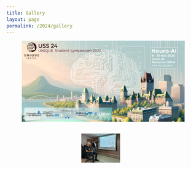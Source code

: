 ```yaml
---
title: Gallery
layout: page
permalink: /2024/gallery
---
```


<section class="hero is-primary">
  <div class="hero-body">
    <figure class="image is-5by2">
      <img src="/assets/img/USS2024/banner.png" alt="USS 2024">
    </figure>
  </div>
</section>

<div class="columns is-multiline">
  <div class="column is-one-third-desktop is-half-tablet">
    <div class="card">
        <div class="card-image">
            <figure class="image is-4by3">
              <img src="/assets/img/USS2024/1.jpg" alt="Image taken during a talk">
            </figure>
        </div>
    </div>
  </div>
  <div class="column is-one-third-desktop is-half-tablet">
    <div class="card">
        <div class="card-image">
            <figure class="image is-4by3">
              <img src="/assets/img/USS2024/2.jpg" alt="Image taken during the Neurotechnology session">
            </figure>
        </div>
    </div>
  </div>  
  <div class="column is-one-third-desktop is-half-tablet">
    <div class="card">
        <div class="card-image">
            <figure class="image is-4by3">
              <img src="/assets/img/USS2024/3.jpg" alt="Another image taken during the neurotechnology session">
            </figure>
        </div>
    </div>
  </div>
  <div class="column is-one-third-desktop is-half-tablet">
    <div class="card">
        <div class="card-image">
            <figure class="image is-4by3">
              <img src="/assets/img/USS2024/4.png" alt="Image taken at the poster session">
            </figure>
        </div>
    </div>
  </div>
  <div class="column is-one-third-desktop is-half-tablet">
    <div class="card">
        <div class="card-image">
            <figure class="image is-4by3">
              <img src="/assets/img/USS2024/5.jpg" alt="Image of panelists taken during the panel discussion">
            </figure>
        </div>
    </div>
  </div>
</div>

